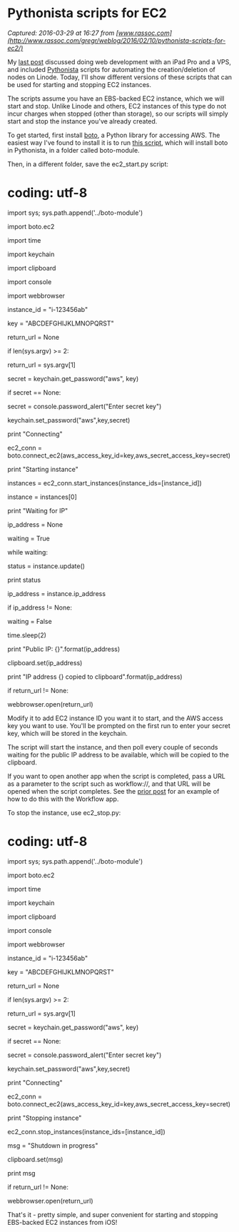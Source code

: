 # Pythonista scripts for EC2

_Captured: 2016-03-29 at 16:27 from [www.rassoc.com](http://www.rassoc.com/gregr/weblog/2016/02/10/pythonista-scripts-for-ec2/)_

My [last post](http://www.rassoc.com/gregr/weblog/2016/01/25/web-development-with-ipad-pro/) discussed doing web development with an iPad Pro and a VPS, and included [Pythonista](https://appsto.re/us/P0xGF) scripts for automating the creation/deletion of nodes on Linode. Today, I'll show different versions of these scripts that can be used for starting and stopping EC2 instances.

The scripts assume you have an EBS-backed EC2 instance, which we will start and stop. Unlike Linode and others, EC2 instances of this type do not incur charges when stopped (other than storage), so our scripts will simply start and stop the instance you've already created.

To get started, first install [boto](https://github.com/boto/boto), a Python library for accessing AWS. The easiest way I've found to install it is to run [this script](https://gist.github.com/greinacker/5a61309be34490a63aa6), which will install boto in Pythonista, in a folder called boto-module.

Then, in a different folder, save the ec2_start.py script:

# coding: utf-8

import sys; sys.path.append('../boto-module')

import boto.ec2

import time

import keychain

import clipboard

import console

import webbrowser

instance_id = "i-123456ab"

key = "ABCDEFGHIJKLMNOPQRST"

return_url = None

if len(sys.argv) >= 2:

return_url = sys.argv[1]

secret = keychain.get_password("aws", key)

if secret == None:

secret = console.password_alert("Enter secret key")

keychain.set_password("aws",key,secret)

print "Connecting"

ec2_conn = boto.connect_ec2(aws_access_key_id=key,aws_secret_access_key=secret)

print "Starting instance"

instances = ec2_conn.start_instances(instance_ids=[instance_id])

instance = instances[0]

print "Waiting for IP"

ip_address = None

waiting = True

while waiting:

status = instance.update()

print status

ip_address = instance.ip_address

if ip_address != None:

waiting = False

time.sleep(2)

print "Public IP: {}".format(ip_address)

clipboard.set(ip_address)

print "IP address {} copied to clipboard".format(ip_address)

if return_url != None:

webbrowser.open(return_url)

Modify it to add EC2 instance ID you want it to start, and the AWS access key you want to use. You'll be prompted on the first run to enter your secret key, which will be stored in the keychain.

The script will start the instance, and then poll every couple of seconds waiting for the public IP address to be available, which will be copied to the clipboard.

If you want to open another app when the script is completed, pass a URL as a parameter to the script such as workflow://, and that URL will be opened when the script completes. See the [prior post](http://www.rassoc.com/gregr/weblog/2016/01/25/web-development-with-ipad-pro/) for an example of how to do this with the Workflow app.

To stop the instance, use ec2_stop.py:

# coding: utf-8

import sys; sys.path.append('../boto-module')

import boto.ec2

import time

import keychain

import clipboard

import console

import webbrowser

instance_id = "i-123456ab"

key = "ABCDEFGHIJKLMNOPQRST"

return_url = None

if len(sys.argv) >= 2:

return_url = sys.argv[1]

secret = keychain.get_password("aws", key)

if secret == None:

secret = console.password_alert("Enter secret key")

keychain.set_password("aws",key,secret)

print "Connecting"

ec2_conn = boto.connect_ec2(aws_access_key_id=key,aws_secret_access_key=secret)

print "Stopping instance"

ec2_conn.stop_instances(instance_ids=[instance_id])

msg = "Shutdown in progress"

clipboard.set(msg)

print msg

if return_url != None:

webbrowser.open(return_url)

That's it - pretty simple, and super convenient for starting and stopping EBS-backed EC2 instances from iOS!
